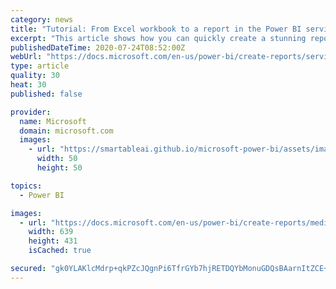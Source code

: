 ```yaml
---
category: news
title: "Tutorial: From Excel workbook to a report in the Power BI service to Microsoft Teams"
excerpt: "This article shows how you can quickly create a stunning report in the Power BI service from an Excel workbook, and share it in Teams."
publishedDateTime: 2020-07-24T08:52:00Z
webUrl: "https://docs.microsoft.com/en-us/power-bi/create-reports/service-from-excel-to-stunning-report"
type: article
quality: 30
heat: 30
published: false

provider:
  name: Microsoft
  domain: microsoft.com
  images:
    - url: "https://smartableai.github.io/microsoft-power-bi/assets/images/organizations/microsoft.com-50x50.jpg"
      width: 50
      height: 50

topics:
  - Power BI

images:
  - url: "https://docs.microsoft.com/en-us/power-bi/create-reports/media/service-from-excel-to-stunning-report/power-bi-financial-dataset.png"
    width: 639
    height: 431
    isCached: true

secured: "gk0YLAKlcMdrp+qkPZcJQgnPi6TfrGYb7hjRETDQYbMonuGDQsBAarnItZCE+UJay0V+T7/LTRtPkZA89rButEm9ZI/Bo5a5GgoHNnQvytITjj2irw6DyE/a1n3xjaG9G3uOyCUr6QSPQwCPvH3KmE3NweYDVRbLxqEDNZRSPlpJjSd0D/uvyyCzi8kj5RW6C55RyvFwEBlafYbV3UWPtqQXh9UPs1vrLkO4MEKLgl4CRO49p/1hHY1QbKqpxtBY+uYnN3HgpXWKf0cmwLrfz0KHgN0mLP6gW3nFLo3wjrAYShwgF1FOXdsM34J0/e2yNy+3S0PfhHhEz9O/1hHItQ==;JQLXOaCuHuiBS11Qrr0PtQ=="
---
```


